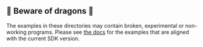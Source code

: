 ## 🐉 Beware of dragons 🐉

The examples in these directories may contain broken, experimental or non-working programs. Please see [the docs](https://docs.nillion.com) for the examples that are aligned with the current SDK version.
